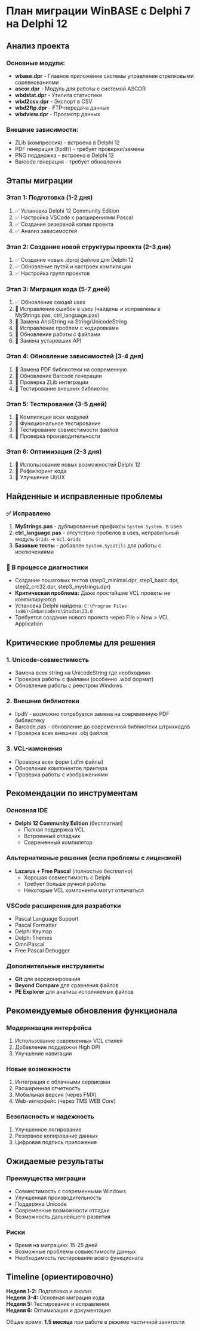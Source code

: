 # План миграции WinBASE с Delphi 7 на Delphi 12

## Анализ проекта

### Основные модули:
- **wbase.dpr** - Главное приложение системы управления стрелковыми соревнованиями
- **ascor.dpr** - Модуль для работы с системой ASCOR
- **wbdstat.dpr** - Утилита статистики
- **wbd2csv.dpr** - Экспорт в CSV
- **wbd2ftp.dpr** - FTP-передача данных
- **wbdview.dpr** - Просмотр данных

### Внешние зависимости:
- ZLib (компрессия) - встроена в Delphi 12
- PDF генерация (llpdf/) - требует проверки/замены
- PNG поддержка - встроена в Delphi 12
- Barcode генерация - требует обновления

## Этапы миграции

### Этап 1: Подготовка (1-2 дня)
1. ✅ Установка Delphi 12 Community Edition
2. ✅ Настройка VSCode с расширениями Pascal
3. ✅ Создание резервной копии проекта
4. ✅ Анализ зависимостей

### Этап 2: Создание новой структуры проекта (2-3 дня)
1. ✅ Создание новых .dproj файлов для Delphi 12
2. ✅ Обновление путей и настроек компиляции
3. ✅ Настройка групп проектов

### Этап 3: Миграция кода (5-7 дней)
1. ✅ Обновление секций uses
2. 🔄 Исправление ошибок в uses (найдены и исправлены в MyStrings.pas, ctrl_language.pas)
3. 🔄 Замена AnsiString на String/UnicodeString
4. 🔄 Исправление проблем с кодировками
5. 🔄 Обновление работы с файлами
6. 🔄 Замена устаревших API

### Этап 4: Обновление зависимостей (3-4 дня)
1. 🔄 Замена PDF библиотеки на современную
2. 🔄 Обновление Barcode генерации
3. 🔄 Проверка ZLib интеграции
4. 🔄 Тестирование внешних библиотек

### Этап 5: Тестирование (3-5 дней)
1. 🔄 Компиляция всех модулей
2. 🔄 Функциональное тестирование
3. 🔄 Тестирование совместимости файлов
4. 🔄 Проверка производительности

### Этап 6: Оптимизация (2-3 дня)
1. 🔄 Использование новых возможностей Delphi 12
2. 🔄 Рефакторинг кода
3. 🔄 Улучшение UI/UX

## Найденные и исправленные проблемы

### ✅ Исправлено
1. **MyStrings.pas** - дублированные префиксы `System.System.` в uses
2. **ctrl_language.pas** - отсутствие пробелов в uses, неправильный модуль `Grids` → `Vcl.Grids`
3. **Базовые тесты** - добавлен `System.SysUtils` для работы с исключениями

### 🔄 В процессе диагностики
- Создание пошаговых тестов (step0_minimal.dpr, step1_basic.dpr, step2_crc32.dpr, step3_mystrings.dpr)
- **Критическая проблема:** Даже простейшие VCL проекты не компилируются
- Установка Delphi найдена: `C:\Program Files (x86)\Embarcadero\Studio\23.0`
- Требуется создание нового проекта через File > New > VCL Application

## Критические проблемы для решения

### 1. Unicode-совместимость
- Замена всех string на UnicodeString где необходимо
- Проверка работы с файлами (особенно .wbd формат)
- Обновление работы с реестром Windows

### 2. Внешние библиотеки
- llpdf/ - возможно потребуется замена на современную PDF библиотеку
- Barcode.pas - обновление до современной библиотеки штрихкодов
- Проверка всех внешних .obj файлов

### 3. VCL-изменения
- Проверка всех форм (.dfm файлы)
- Обновление компонентов принтера
- Проверка работы с изображениями

## Рекомендации по инструментам

### Основная IDE
- **Delphi 12 Community Edition** (бесплатная)
  - Полная поддержка VCL
  - Встроенный отладчик
  - Современный компилятор

### Альтернативные решения (если проблемы с лицензией)
- **Lazarus + Free Pascal** (полностью бесплатно)
  - Хорошая совместимость с Delphi
  - Требует больше ручной работы
  - Некоторые VCL компоненты могут отличаться

### VSCode расширения для разработки
- Pascal Language Support
- Pascal Formatter
- Delphi Keymap
- Delphi Themes
- OmniPascal
- Free Pascal Debugger

### Дополнительные инструменты
- **Git** для версионирования
- **Beyond Compare** для сравнения файлов
- **PE Explorer** для анализа исполняемых файлов

## Рекомендуемые обновления функционала

### Модернизация интерфейса
1. Использование современных VCL стилей
2. Добавление поддержки High DPI
3. Улучшение навигации

### Новые возможности
1. Интеграция с облачными сервисами
2. Расширенная отчетность
3. Мобильная версия (через FMX)
4. Web-интерфейс (через TMS WEB Core)

### Безопасность и надежность
1. Улучшенное логирование
2. Резервное копирование данных
3. Цифровая подпись приложения

## Ожидаемые результаты

### Преимущества миграции
- Совместимость с современными Windows
- Улучшенная производительность
- Поддержка Unicode
- Современные возможности отладки
- Возможность дальнейшего развития

### Риски
- Время на миграцию: 15-25 дней
- Возможные проблемы совместимости данных
- Необходимость тестирования всего функционала

## Timeline (ориентировочно)

**Неделя 1-2:** Подготовка и анализ  
**Неделя 3-4:** Основная миграция кода  
**Неделя 5:** Тестирование и исправления  
**Неделя 6:** Оптимизация и документация  

Общее время: **1.5 месяца** при работе в режиме частичной занятости
